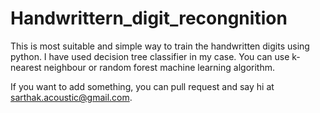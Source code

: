 # Handwrittern_digit_recongnition
This is most suitable and simple way to train the handwritten digits using python. I have used decision tree classifier in my case. You can use k-nearest neighbour or random forest machine learning algorithm.

If you want to add something, you can pull request and say hi at sarthak.acoustic@gmail.com.
